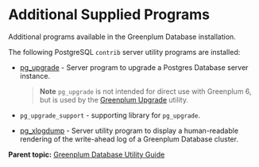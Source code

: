 # Additional Supplied Programs 

Additional programs available in the Greenplum Database installation.

The following PostgreSQL `contrib` server utility programs are installed:

-   [pg\_upgrade](https://www.postgresql.org/docs/9.4/pgupgrade.html) - Server program to upgrade a Postgres Database server instance.

    > **Note** `pg_upgrade` is not intended for direct use with Greenplum 6, but is used by the [Greenplum Upgrade](https://docs.vmware.com/en/VMware-Tanzu-Greenplum-Upgrade/index.html) utility.

-   `pg_upgrade_support` - supporting library for `pg_upgrade`.
-   [pg\_xlogdump](https://www.postgresql.org/docs/9.4/pgxlogdump.html) - Server utility program to display a human-readable rendering of the write-ahead log of a Greenplum Database cluster.

**Parent topic:** [Greenplum Database Utility Guide](utility_guide.html)

